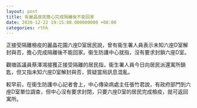 ```yaml
---
layout: post
title: 有麗晶居民擔心完成隔離後不能回家
date: 2020-12-22 19:15:08.000000000 +08:00
categories: rthk
---
```


正接受隔離檢疫的麗晶花園六座D室居民說，曾有衞生署人員表示未知六座D室解封與否，擔心完成隔離後不能回家。衞生防護中心就指，沒有要求封鎖六座D室。

觀塘區議員蔡澤鴻接獲正接受隔離的居民指，衞生署人員今日向居民派還寓所鎖匙，但又指未知六座D室解封與否，質疑當局訊息混亂。

較早前，在衞生防護中心記者會上，中心傳染病處主任張竹君說，有政府部門到六座D室單位調查，但中心沒有要求封閉，只要六座D室的居民完成檢疫，就可返回寓所。
